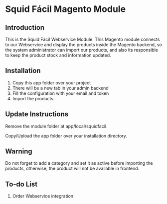 Squid Fácil Magento Module
=======

Introduction
------------
This is the Squid Fácil Webservice Module. This Magento module connects to
our Webservice and display the products inside the Magento backend, so the 
system administrator can import our products, and also its responsible to keep 
the product stock and information updated.


Installation
------------
1. Copy this app folder over your project
2. There will be a new tab in your admin backend
3. Fill the configuration with your email and token
4. Import the products.

Update Instructions
-------------------
Remove the module folder at app/local/squidfacil.

Copy/Upload the app folder over your installation directory.

Warning
-------
Do not forget to add a category and set it as active before importing the products,
otherwise, the product will not be available in frontend.


To-do List
----------
1. Order Webservice integration
